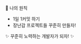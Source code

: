 

<!---
mochabbang/mochabbang is a 
 ✨ special ✨repository because its `README.md` (this file) appears on your GitHub profile.
You can click the Preview link to take a look at your changes.

- 👋 Hi, I’m @mochabbang
- 👀 I’m interested in ...
- 🌱 I’m currently learning ...
- 💞️ I’m looking to collaborate on ...
- 📫 How to reach me ...
--->

🌱 나의 원칙
  - 1일 1커밋 하기
  - 장난감 프로젝트들 꾸준히 만들자!

✨ 꾸준히 노력하는 개발자가 되자! ✨
